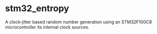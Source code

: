stm32_entropy
=============

A clock-jitter based random number generation using an STM32F100C8 microcontroller its internal clock sources. 
